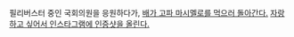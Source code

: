 필리버스터 중인 국회의원을 응원하다가, 
[배가 고파 마시멜로를 먹으러 돌아간다.](../eating-walls/eating-marshmallows.md) 
[자랑하고 싶어서 인스타그램에 인증샷을 올린다.](../instagram/insta.md)
